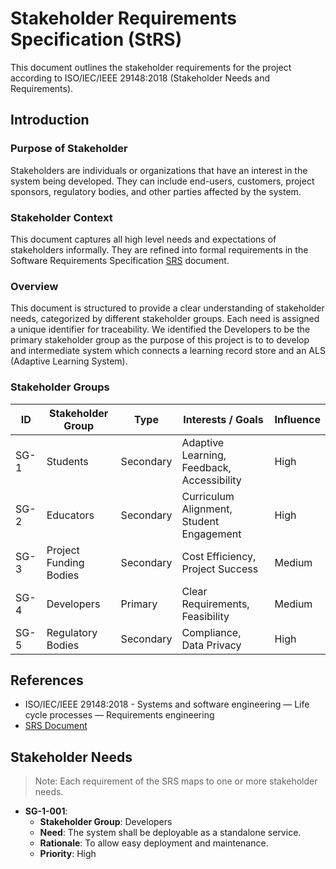 # Stakeholder Requirements Specification (StRS)
This document outlines the stakeholder requirements for the project according to ISO/IEC/IEEE 29148:2018 (Stakeholder Needs and Requirements).

## Introduction

### Purpose of Stakeholder
Stakeholders are individuals or organizations that have an interest in the system being developed. They can include end-users, customers, project sponsors, regulatory bodies, and other parties affected by the system.

### Stakeholder Context
This document captures all high level needs and expectations of stakeholders informally. They are refined into formal requirements in the Software Requirements Specification [SRS](./SRS.md) document.

### Overview
This document is structured to provide a clear understanding of stakeholder needs, categorized by different stakeholder groups. Each need is assigned a unique identifier for traceability.
We identified the Developers to be the primary stakeholder group as the purpose of this project is to to develop and intermediate system which connects a learning record store and an ALS (Adaptive Learning System).

### Stakeholder Groups
| ID  | Stakeholder Group      | Type | Interests / Goals | Influence |
|-----|------------------------|------|-------------------|-----------|
| SG-1| Students               | Secondary | Adaptive Learning, Feedback, Accessibility | High      |
| SG-2| Educators              | Secondary | Curriculum Alignment, Student Engagement | High      |
| SG-3| Project Funding Bodies | Secondary | Cost Efficiency, Project Success | Medium    |
| SG-4| Developers            | Primary | Clear Requirements, Feasibility | Medium    |
| SG-5| Regulatory Bodies      | Secondary | Compliance, Data Privacy | High      |

## References
- ISO/IEC/IEEE 29148:2018 - Systems and software engineering — Life cycle processes — Requirements engineering
- [SRS Document](./SRS.md)

## Stakeholder Needs
> Note: Each requirement of the SRS maps to one or more stakeholder needs.

- **SG-1-001**:
  - **Stakeholder Group**: Developers
  - **Need**: The system shall be deployable as a standalone service.
  - **Rationale**: To allow easy deployment and maintenance.
  - **Priority**: High